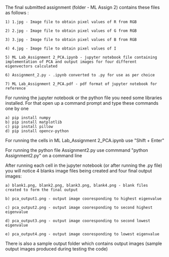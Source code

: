 The final submitted assignment (folder - ML Assign 2) contains these files as follows : 

    1) 1.jpg - Image file to obtain pixel values of R from RGB

    2) 2.jpg - Image file to obtain pixel values of G from RGB

    3) 3.jpg - Image file to obtain pixel values of B from RGB

    4) 4.jpg - Image file to obtain pixel values of I

    5) ML Lab_Assignment 2_PCA.ipynb - jupyter notebook file containing implementation of PCA and output images for four different eigenvectors calculated
    
    6) Assignment_2.py - .ipynb converted to .py for use as per choice
    
    7) ML Lab_Assignment 2_PCA.pdf - pdf format of jupyter notebook for reference

For running the jupyter notebook or the python file you need some libraries installed. For that open up a command prompt
and type these commands one by one

    a) pip install numpy
    b) pip install matplotlib
    c) pip install pillow
    d) pip install opencv-python

For running the cells in ML Lab_Assignment 2_PCA.ipynb use "Shift + Enter"

For running the python file Assignment2.py use commmand "python Assignment2.py" on a command line

After running each cell in the jupyter notebook (or after running the .py file) you will notice 4 blanks image files being created and four final output images:

    a) blank1.png, blank2.png, blank3.png, blank4.png - blank files created to form the final output
    
    b) pca_output1.png - output image cooresponding to highest eigenvalue
    
    c) pca_output2.png - output image cooresponding to second highest eigenvalue
    
    d) pca_output3.png - output image cooresponding to second lowest eigenvalue
    
    e) pca_output4.png - output image cooresponding to lowest eigenvalue

There is also a sample output folder which contains output images (sample output images produced during testing the code)